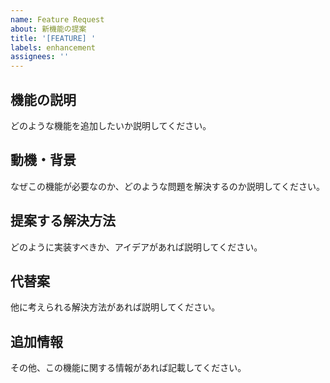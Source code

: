```yaml
---
name: Feature Request
about: 新機能の提案
title: '[FEATURE] '
labels: enhancement
assignees: ''
---
```


## 機能の説明
どのような機能を追加したいか説明してください。

## 動機・背景
なぜこの機能が必要なのか、どのような問題を解決するのか説明してください。

## 提案する解決方法
どのように実装すべきか、アイデアがあれば説明してください。

## 代替案
他に考えられる解決方法があれば説明してください。

## 追加情報
その他、この機能に関する情報があれば記載してください。
